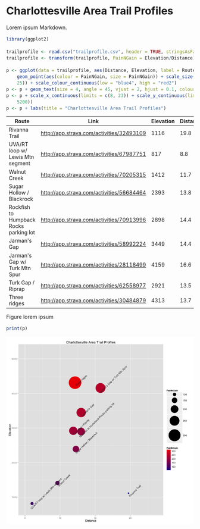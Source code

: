 # Charlottesville Area Trail Profiles

Lorem ipsum Markdown.


```r
library(ggplot2)

trailprofile <- read.csv("trailprofile.csv", header = TRUE, stringsAsFactors = FALSE)
trailprofile <- transform(trailprofile, PainNGain = Elevation/Distance)

p <- ggplot(data = trailprofile, aes(Distance, Elevation, label = Route)) + 
    geom_point(aes(colour = PainNGain, size = PainNGain)) + scale_size(range = c(3, 
    25)) + scale_colour_continuous(low = "blue4", high = "red2")
p <- p + geom_text(size = 4, angle = 45, vjust = 2, hjust = 0.1, colour = "gray20")
p <- p + scale_x_continuous(limits = c(8, 23)) + scale_y_continuous(limits = c(700, 
    5200))
p <- p + labs(title = "Charlottesville Area Trail Profiles")
```





Route | Link | Elevation | Distance | PainNGain
--- | --- | --- | --- | ---
Rivanna Trail | http://app.strava.com/activities/32493109 | 1116 | 19.8 |  56.36
UVA/RT loop w/ Lewis Mtn segment | http://app.strava.com/activities/67987751 |  817 |  8.8 |  92.84
Walnut Creek | http://app.strava.com/activities/70205315 | 1412 | 11.7 | 120.68
Sugar Hollow / Blackrock | http://app.strava.com/activities/56684464 | 2393 | 13.8 | 173.41
Rockfish to Humpback Rocks parking lot | http://app.strava.com/activities/70913996 | 2898 | 14.4 | 201.25
Jarman's Gap | http://app.strava.com/activities/58992224 | 3449 | 14.4 | 239.51
Jarman's Gap w/ Turk Mtn Spur | http://app.strava.com/activities/28118499 | 4159 | 16.6 | 250.54
Turk Gap / Riprap | http://app.strava.com/activities/62558977 | 2921 | 13.5 | 216.37
Three ridges | http://app.strava.com/activities/30484879 | 4313 | 13.7 | 314.82


Figure lorem ipsum


```r
print(p)
```

![plot of chunk unnamed-chunk-3](figure/unnamed-chunk-3.png) 


